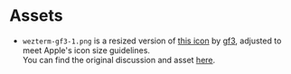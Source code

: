 # Assets

-   `wezterm-gf3-1.png` is a resized version of [this icon](https://camo.githubusercontent.com/1f4c93acde6585f17ccebb3b78280880e7533610235a499e8437d40531567e0b/68747470733a2f2f73637265656e73686f742e706963732f732f57657a5465726d5f49636f6e2e706e67) by [gf3](https://github.com/gf3), adjusted to meet Apple's icon size guidelines.<br/>
    You can find the original discussion and asset [here](https://github.com/wezterm/wezterm/discussions/2396).
